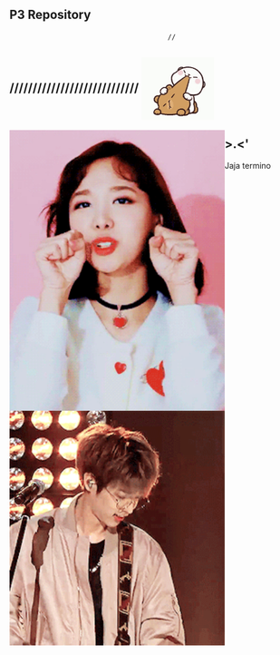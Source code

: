 
## P3 Repository
                                           //
## //////////////////////////// <img src="source/tenor.gif" width="128" align="center"> 


 <img src="source/heh.gif" width="380" align="left"> 


 <img src="source/ze.gif" width="380" align="left"> 



## >.<'

Jaja termino
